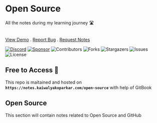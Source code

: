 # Open Source

All the notes during my learning journey 🛣️

\
[View Demo](https://notes.kaiwalyakoparkar.com/) . [Report Bug](https://github.com/kaiwalyakoparkar/notes/issues/new?assignees=\&labels=bug\&template=bug.yml\&title=%5BBug%5D%3A+%3Ctitle%3E) . [Request Notes](https://github.com/kaiwalyakoparkar/notes/issues/new?assignees=\&labels=new+notes+request\&template=notes.yml\&title=%5BResource%5D+%3Ctitle%3E)

[![Discord](https://img.shields.io/discord/907150172725862420)](https://community.kaiwalyakoparkar.com) [![Sponsor](https://img.shields.io/github/sponsors/kaiwalyakoparkar?color=light%20green)](https://github.com/sponsors/kaiwalyakoparkar) ![Contributors](https://img.shields.io/github/contributors/kaiwalyakoparkar/notes?color=dark-green) ![Forks](https://img.shields.io/github/forks/kaiwalyakoparkar/notes?style=social) ![Stargazers](https://img.shields.io/github/stars/kaiwalyakoparkar/notes?style=social) ![Issues](https://img.shields.io/github/issues/kaiwalyakoparkar/notes) ![License](https://img.shields.io/github/license/kaiwalyakoparkar/notes)

## Free to Access 💸

This repo is maitained and hosted on **`https://notes.kaiwalyakoparkar.com/open-source`** with help of GitBook

## Open Source
This section will contain notes related to Open Source and GitHub
